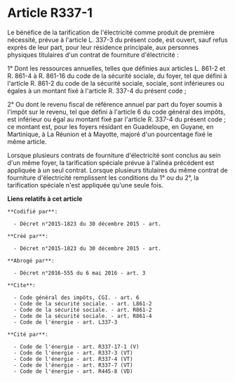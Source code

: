# Article R337-1

Le bénéfice de la tarification de l'électricité comme produit de première nécessité, prévue à l'article L. 337-3 du présent
code, est ouvert, sauf refus exprès de leur part, pour leur résidence principale, aux personnes physiques titulaires d'un
contrat de fourniture d'électricité : 

1° Dont les ressources annuelles, telles que définies aux articles L. 861-2 et R. 861-4 à R. 861-16 du code de la sécurité
sociale, du foyer, tel que défini à l'article R. 861-2 du code de la sécurité sociale, sociale, sont inférieures ou égales à
un montant fixé à l'article R. 337-4 du présent code ;

2° Ou dont le revenu fiscal de référence annuel par part du foyer soumis à l'impôt sur le revenu, tel que défini à l'article
6 du code général des impôts, est inférieur ou égal au montant fixé par l'article R. 337-4 du présent code ; ce montant est,
pour les foyers résidant en Guadeloupe, en Guyane, en Martinique, à La Réunion et à Mayotte, majoré d'un pourcentage fixé le
même article.

Lorsque plusieurs contrats de fourniture d'électricité sont conclus au sein d'un même foyer, la tarification spéciale prévue
à l'alinéa précédent est appliquée à un seul contrat. Lorsque plusieurs titulaires du même contrat de fourniture
d'électricité remplissent les conditions du 1° ou du 2°, la tarification spéciale n'est appliquée qu'une seule fois.

**Liens relatifs à cet article**

	**Codifié par**:

	  - Décret n°2015-1823 du 30 décembre 2015 - art.

	**Créé par**:

	  - Décret n°2015-1823 du 30 décembre 2015 - art.

	**Abrogé par**:

	  - Décret n°2016-555 du 6 mai 2016 - art. 3

	**Cite**:

	  - Code général des impôts, CGI. - art. 6
	  - Code de la sécurité sociale. - art. L861-2
	  - Code de la sécurité sociale. - art. R861-2
	  - Code de la sécurité sociale. - art. R861-4
	  - Code de l'énergie - art. L337-3

	**Cité par**:

	  - Code de l'énergie - art. R337-17-1 (V)
	  - Code de l'énergie - art. R337-3 (VT)
	  - Code de l'énergie - art. R337-4 (VT)
	  - Code de l'énergie - art. R337-7 (VT)
	  - Code de l'énergie - art. R445-8 (VD)
